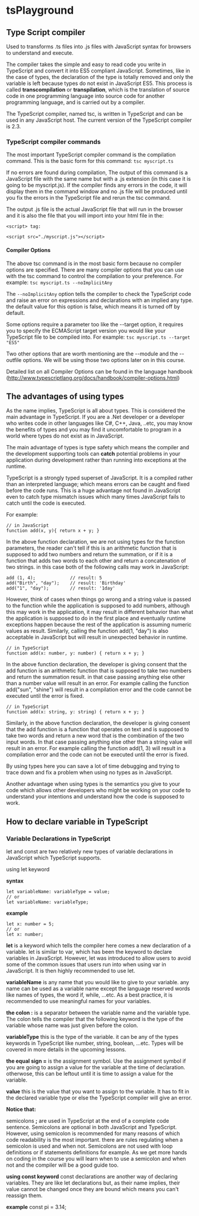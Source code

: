 # tsPlayground

## Type Script compiler
Used to transforms .ts files into .js files with JavaScript syntax for browsers to understand and execute.

The compiler takes the simple and easy to read code you write in TypeScript and convert it into ES5 compliant JavaScript. Sometimes, like in the case of types, the declaration of the type is totally removed and only the variable is left because types do not exist in JavaScript ES5. This process is called **transcompilation** or **transpilation**, which is the translation of source code in one programming language into source code for another programming language, and is carried out by a compiler.

The TypeScript compiler, named tsc, is written in TypeScript and can be used in any JavaScript host. The current version of the TypeScript compiler is 2.3.

### TypeScript compiler commands
The most important TypeScript compiler command is the compilation command. This is the basic form for this command: ```tsc myscript.ts```

If no errors are found during compilation, The output of this command is a JavaScript file with the same name but with a .js extension (in this case it is going to be myscript.js). If the compiler finds any errors in the code, it will display them in the command window and no .js file will be produced until you fix the errors in the TypeScript file and rerun the tsc command.

The output .js file is the actual JavaScript file that will run in the browser and it is also the file that you will import into your html file in the:
```
<script> tag:

<script src="./myscript.js"></script>
```

#### Compiler Options
The above tsc command is in the most basic form because no compiler options are specified. There are many compiler options that you can use with the tsc command to control the compilation to your preference. For example: ```tsc myscript.ts --noImplicitAny```

The ```--noImplicitAny``` option tells the compiler to check the TypeScript code and raise an error on expressions and declarations with an implied any type. the default value for this option is false, which means it is turned off by default.

Some options require a parameter too like the --target option, it requires you to specify the ECMAScript target version you would like your TypeScript file to be compiled into. For example: ```tsc myscript.ts --target "ES5"```

Two other options that are worth mentioning are the --module and the --outfile options. We will be using those two options later on in this course.

Detailed list on all Compiler Options can be found in the language handbook (http://www.typescriptlang.org/docs/handbook/compiler-options.html)

## The advantages of using types
As the name implies, TypeScript is all about types. This is considered the main advantage in TypeScript. If you are a .Net developer or a developer who writes code in other languages like C#, C++, Java, ..etc, you may know the benefits of types and you may find it uncomfortable to program in a world where types do not exist as in JavaScript.

The main advantage of types is type safety which means the compiler and the development supporting tools can **catch** potential problems in your application during development rather than running into exceptions at the runtime.

TypeScript is a strongly typed superset of JavaScript. It is a compiled rather than an interpreted language; which means errors can be caught and fixed before the code runs. This is a huge advantage not found in JavaScript even to catch type mismatch issues which many times JavaScript fails to catch until the code is executed.

For example:

```
// in JavaScript
function add(x, y){ return x + y; }
```

In the above function declaration, we are not using types for the function parameters, the reader can't tell if this is an arithmetic function that is supposed to add two numbers and return the summation, or if it is a function that adds two words to each other and return a concatenation of two strings. in this case both of the following calls may work in JavaScript:

```
add (1, 4);      		// result: 5 
add("Birth", "day");    // result: 'Birthday' 
add("1", "day");    	// result: '1day'
```

However, think of cases when things go wrong and a string value is passed to the function while the application is supposed to add numbers, although this may work in the application, it may result in different behavior than what the application is supposed to do in the first place and eventually runtime exceptions happen because the rest of the application is assuming numeric values as result. Similarly, calling the function add(1, "day") is also acceptable in JavaScript but will result in unexpected behavior in runtime.

```
// in TypeScript
function add(x: number, y: number) { return x + y; }
```

In the above function declaration, the developer is giving consent that the add function is an arithmetic function that is supposed to take two numbers and return the summation result. in that case passing anything else other than a number value will result in an error. For example calling the function add("sun", "shine") will result in a compilation error and the code cannot be executed until the error is fixed.

```
// in TypeScript
function add(x: string, y: string) { return x + y; }
```

Similarly, in the above function declaration, the developer is giving consent that the add function is a function that operates on text and is supposed to take two words and return a new word that is the combination of the two input words. In that case passing anything else other than a string value will result in an error. For example calling the function add(1, 3) will result in a compilation error and the code can not be executed until the error is fixed.

By using types here you can save a lot of time debugging and trying to trace down and fix a problem when using no types as in JavaScript.

Another advantage when using types is the semantics you give to your code which allows other developers who might be working on your code to understand your intentions and understand how the code is supposed to work.

## How to declare variable in TypeScript

### Variable Declarations in TypeScript
let and const are two relatively new types of variable declarations in JavaScript which TypeScript supports.

using let keyword

**syntax**
```
let variableName: variableType = value;
// or  
let variableName: variableType;
```

**example**
```
let x: number = 5;
// or  
let x: number;
```
**let** is a keyword which tells the compiler here comes a new declaration of a variable. let is similar to var, which has been the keyword to declare variables in JavaScript. However, let was introduced to allow users to avoid some of the common issues that users run into when using var in JavaScript. It is then highly recommended to use let.

**variableName** is any name that you would like to give to your variable. any name can be used as a variable name except the language reserved words like names of types, the word if, while, ...etc. As a best practice, it is recommended to use meaningful names for your variables.

**the colon :** is a separator between the variable name and the variable type. The colon tells the compiler that the following keyword is the type of the variable whose name was just given before the colon.

**variableType** this is the type of the variable. it can be any of the types keywords in TypeScript like number, string, boolean, ...etc. Types will be covered in more details in the upcoming lessons.

**the equal sign =** is the assignment symbol. Use the assignment symbol if you are going to assign a value for the variable at the time of declaration. otherwose, this can be leftout until it is time to assign a value for the variable.

**value** this is the value that you want to assign to the variable. It has to fit in the declared variable type or else the TypeScript compiler will give an error.

**Notice that:**

semicolons **;** are used in TypeScript at the end of a complete code sentence. Semicolons are optional in both JavaScript and TypeScript. However, using semicolon is recommended for many reasons of which code readability is the most important. there are rules regulating when a semicolon is used and when not. Semicolons are not used with loop definitions or if statements definitions for example. As we get more hands on coding in the course you will learn when to use a semicolon and when not and the compiler will be a good guide too.

**using const keyword**
const declarations are another way of declaring variables. They are like let declarations but, as their name implies, their value cannot be changed once they are bound which means you can't reassign them.

**example**
const pi = 3.14;
